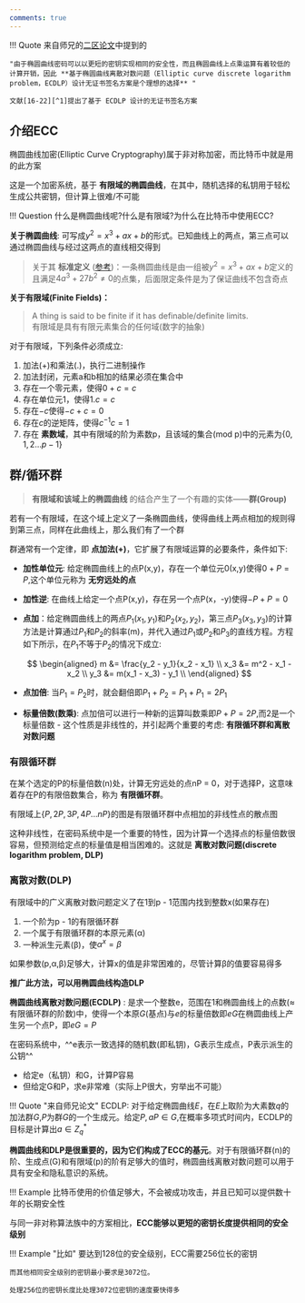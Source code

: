 ```yaml
---
comments: true
---
```


!!! Quote
    来自师兄的[二区论文](https://www.sciencedirect.com/science/article/pii/S0142061524000103)中提到的

    "由于椭圆曲线密码可以以更短的密钥实现相同的安全性，而且椭圆曲线上点乘运算有着较低的计算开销，因此 **基于椭圆曲线离散对数问题（Elliptic curve discrete logarithm problem，ECDLP）设计无证书签名方案是个理想的选择** "

    文献[16-22][^1]提出了基于 ECDLP 设计的无证书签名方案

[^1]: [16] LIU J, WANG L, YU Y. Improved security of a pairing-free certificateless aggregate signature in healthcare wireless medical sensor networks[J]. IEEE Internet of Things Journal, 2020, 7(6): 5256-5266. <br><br>[17] GONG Z, GAO T, GUO N. PCAS: cryptanalysis and improvement of pairing-free certificateless aggregate signature scheme with conditional privacy-preserving for VANETs[J]. Ad Hoc Networks, 2023, 144: 103134. <br><br>[18] THUMBUR G, RAO G S, REDDY P V, et al. Efficient and secure certificateless aggregate signature-based authentication scheme for vehicular ad hoc networks[J]. IEEE Internet of Things Journal, 2020, 8(3): 1908-1920.<br><br> [19] GAYATHRI N B, THUMBUR G, REDDY P V, et al. Efficient pairing-free certificateless authentication scheme with batch verification for vehicular ad-hoc networks[J]. IEEE Access, 2018, 6: 31808-31819.<br><br> [20] KAMIL I A, OGUNDOYIN S O. An improved certificateless aggregate signature scheme without bilinear pairings for vehicular ad hoc networks[J]. Journal of Information Security and Applications, 2019, 44: 184-200.<br><br>[21] CHEN Y, CHEN J. CPP-CLAS: efficient and conditional privacy-preserving certificateless aggregate signature scheme for VANETs[J]. IEEE Internet of Things Journal, 2021, 9(12): 10354-10365. <br><br>[22] 徐贵双, 殷新春. 车载自组网无证书条件隐私保护认 证方案[J/OL].计算机应用: 1-12[2023-06-03]. http:// kns.cnki.net/kcms/detail/51.1307.TP.20230223.1512.014. html. XU GUISHUANG, YIN XINCHUN. Certificateless conditional privacy-preserving authentication scheme for VANET[J/OL]. Journal of Computer Applications: 1-12[2023-06-03]. http://kns.cnki.net/kcms/detail/51.1307. TP.20230223.1512.014.html(in Chinese).

## 介绍ECC

椭圆曲线加密(Elliptic Curve Cryptography)属于非对称加密，而比特币中就是用的此方案

这是一个加密系统，基于 **有限域的椭圆曲线**，在其中，随机选择的私钥用于轻松生成公共密钥，但计算上很难/不可能

!!! Question
    什么是椭圆曲线呢?什么是有限域?为什么在比特币中使用ECC?

**关于椭圆曲线**: 可写成$y^2 = x^3 + ax + b$的形式。已知曲线上的两点，第三点可以通过椭圆曲线与经过这两点的直线相交得到

> 关于其 **标准定义** ([参考](https://mathworld.wolfram.com/EllipticCurve.html))：一条椭圆曲线是由一组被$y^2 = x^3 + ax + b$定义的且满足$4a^3 + 27b^2 \neq 0$的点集，后面限定条件是为了保证曲线不包含奇点

**关于有限域(Finite Fields)：** 

> A thing is said to be finite if it has definable/definite limits. <br>
> 有限域是具有有限元素集合的任何域(数字的抽象)

对于有限域，下列条件必须成立: 

1. 加法(+)和乘法(.)，执行二进制操作
2. 加法封闭，元素a和b相加的结果必须在集合中
3. 存在一个零元素，使得$0 + c = c$
4. 存在单位元1，使得$1.c = c$
5. 存在$-c$使得$-c + c = 0$
6. 存在$c$的逆矩阵，使得$c^{-1}c = 1$
7. 存在 **素数域**，其中有限域的阶为素数p，且该域的集合(mod p)中的元素为$\{0,1,2...p-1\}$

## 群/循环群

> **有限域和该域上的椭圆曲线** 的结合产生了一个有趣的实体——**群(Group)**

若有一个有限域，在这个域上定义了一条椭圆曲线，使得曲线上两点相加的规则得到第三点，同样在此曲线上，那么我们有了一个群

群通常有一个定律，即 **点加法(+)**，它扩展了有限域运算的必要条件，条件如下: 

- **加性单位元**: 给定椭圆曲线上的点P(x,y)，存在一个单位元0(x,y)使得$0 + P = P$,这个单位元称为 **无穷远处的点**
- **加性逆**: 在曲线上给定一个点P(x,y)，存在另一个点P(x，-y)使得$-P + P = 0$
- **点加**：给定椭圆曲线上的两点$P_1(x_1,y_1)$和$P_2(x_2,y_2)$，第三点$P_3(x_3, y_3)$的计算方法是计算通过$P_1$和$P_2$的斜率(m)，并代入通过$P_1$或$P_2$和$P_3$的直线方程。方程如下所示，在$P_1$不等于$P_2$的情况下成立: 
    
    $$
    \begin{aligned}
    m &= \frac{y_2 - y_1}{x_2 - x_1} \\
    x_3 &= m^2 - x_1 - x_2 \\
    y_3 &= m(x_1 - x_3) - y_1 \\
    \end{aligned}
    $$

- **点加倍**: 当$P_1 = P_2$时，就会翻倍即$P_1 + P_2 = P_1 + P_1 = 2P_1$ 
- **标量倍数(数乘)**: 点加倍可以进行一种新的运算叫数乘即$P+P=2P$,而2是一个标量倍数
      - 这个性质是非线性的，并引起两个重要的考虑: **有限循环群和离散对数问题**

### 有限循环群

在某个选定的P的标量倍数(n)处，计算无穷远处的点nP = 0，对于选择P，这意味着存在P的有限倍数集合，称为 **有限循环群**。

有限域上$\{P, 2P, 3P, 4P...nP\}$的图是有限循环群中点相加的非线性点的散点图

这种非线性，在密码系统中是一个重要的特性，因为计算一个选择点的标量倍数很容易，但预测给定点的标量值是相当困难的。这就是 **离散对数问题(discrete logarithm problem, DLP)**

### 离散对数(DLP)

有限域中的广义离散对数问题定义了在1到p - 1范围内找到整数x(如果存在)

1. 一个阶为p - 1的有限循环群
2. 一个属于有限循环群的本原元素(α)
3. 一种派生元素(β)，使$α^x = β$

如果参数(p,α,β)足够大，计算x的值是非常困难的，尽管计算β的值要容易得多

**推广此方法，可以用椭圆曲线构造DLP**

**椭圆曲线离散对数问题(ECDLP)** : 是求一个整数e，范围在1和椭圆曲线上的点数($\approx$有限循环群的阶数)中，使得一个本原$G$(基点)与$e$的标量倍数即$eG$在椭圆曲线上产生另一个点P，即$eG = P$

在密码系统中，^^e表示一致选择的随机数(即私钥)，G表示生成点，P表示派生的公钥^^

- 给定e（私钥）和G，计算P容易
- 但给定G和P，求e非常难（实际上P很大，穷举出不可能）

!!! Quote "来自师兄论文" 
    ECDLP: 对于给定椭圆曲线$E$，在$E$上取阶为大素数$q$的加法群$G$,$P$为群$G$的一个生成元。给定$P,aP \in G$,在概率多项式时间内，ECDLP的目标是计算出$a \in Z^*_q$

**椭圆曲线和DLP是很重要的，因为它们构成了ECC的基元**。对于有限循环群(n)的阶、生成点(G)和有限域(p)的阶有足够大的值时，椭圆曲线离散对数问题可以用于具有安全和隐私意识的系统。

!!! Example 
    比特币使用的价值足够大，不会被成功攻击，并且已知可以提供数十年的长期安全性

与同一非对称算法族中的方案相比，**ECC能够以更短的密钥长度提供相同的安全级别**

!!! Example "比如"
    要达到128位的安全级别，ECC需要256位长的密钥
    
    而其他相同安全级别的密钥最小要求是3072位。
    
    处理256位的密钥长度比处理3072位密钥的速度要快得多


